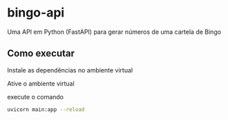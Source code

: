 # bingo-api
Uma API em Python (FastAPI) para gerar números de uma cartela de Bingo

## Como executar

Instale as dependências no ambiente virtual

Ative o ambiente virtual

execute o comando 

```bash
uvicorn main:app --reload
```
